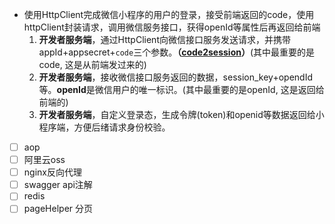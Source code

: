 - 使用HttpClient完成微信小程序的用户的登录，接受前端返回的code，使用httpClient封装请求，调用微信服务接口，获得openId等属性后再返回给前端
	1. **开发者服务端**，通过HttpClient向微信接口服务发送请求，并携带appId+appsecret+`code`三个参数。**（[code2session](https://developers.weixin.qq.com/miniprogram/dev/OpenApiDoc/user-login/code2Session.html)）**(其中最重要的是code, 这是从前端发过来的)
	2. **开发者服务端**，接收微信接口服务返回的数据，session_key+opendId等。**openId**是微信用户的唯一标识。(其中最重要的是openId, 这是返回给前端的)
	3. **开发者服务端**，自定义登录态，生成令牌(token)和openid等数据返回给小程序端，方便后绪请求身份校验。
- [ ] aop
- [ ] 阿里云oss
- [ ] nginx反向代理
- [ ] swagger api注解
- [ ] redis
- [ ] pageHelper  分页